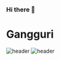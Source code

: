 ### Hi there 👋

<!--
**Yeosu-expo/Yeosu-expo** is a ✨ _special_ ✨ repository because its `README.md` (this file) appears on your GitHub profile.

Here are some ideas to get you started:

- 🔭 I’m currently working on ...
- 🌱 I’m currently learning ...
- 👯 I’m looking to collaborate on ...
- 🤔 I’m looking for help with ...
- 💬 Ask me about ...
- 📫 How to reach me: ...
- 😄 Pronouns: ...
- ⚡ Fun fact: ...
-->
# Gangguri
![header](https://capsule-render.vercel.app/api?type=Waving)
![header](https://capsule-render.vercel.app/api?type=cylinder&color=68BC71&height=150&section=header&text=Gangguri&fontColor=8BC0D0&fontSize=70&animation=fadeIn&fontAlignY=55)
